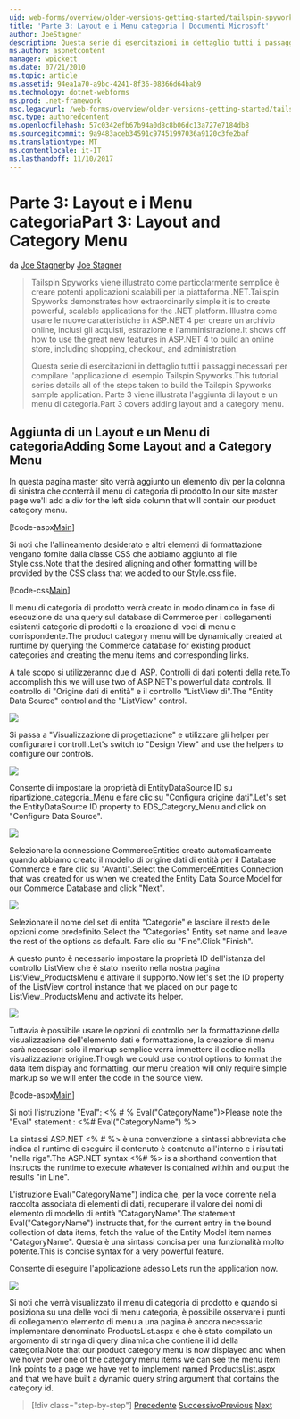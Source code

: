 ```yaml
---
uid: web-forms/overview/older-versions-getting-started/tailspin-spyworks/tailspin-spyworks-part-3
title: 'Parte 3: Layout e i Menu categoria | Documenti Microsoft'
author: JoeStagner
description: Questa serie di esercitazioni in dettaglio tutti i passaggi necessari per compilare l'applicazione di esempio Tailspin Spyworks. Parte 3 viene illustrata l'aggiunta di layout e un menu di categoria.
ms.author: aspnetcontent
manager: wpickett
ms.date: 07/21/2010
ms.topic: article
ms.assetid: 94ea1a70-a9bc-4241-8f36-08366d64bab9
ms.technology: dotnet-webforms
ms.prod: .net-framework
msc.legacyurl: /web-forms/overview/older-versions-getting-started/tailspin-spyworks/tailspin-spyworks-part-3
msc.type: authoredcontent
ms.openlocfilehash: 57c0342efb67b94a0d8c8b06dc13a727e7184db8
ms.sourcegitcommit: 9a9483aceb34591c97451997036a9120c3fe2baf
ms.translationtype: MT
ms.contentlocale: it-IT
ms.lasthandoff: 11/10/2017
---
```

<a name="part-3-layout-and-category-menu"></a><span data-ttu-id="a9e76-104">Parte 3: Layout e i Menu categoria</span><span class="sxs-lookup"><span data-stu-id="a9e76-104">Part 3: Layout and Category Menu</span></span>
====================
<span data-ttu-id="a9e76-105">da [Joe Stagner](https://github.com/JoeStagner)</span><span class="sxs-lookup"><span data-stu-id="a9e76-105">by [Joe Stagner](https://github.com/JoeStagner)</span></span>

> <span data-ttu-id="a9e76-106">Tailspin Spyworks viene illustrato come particolarmente semplice è creare potenti applicazioni scalabili per la piattaforma .NET.</span><span class="sxs-lookup"><span data-stu-id="a9e76-106">Tailspin Spyworks demonstrates how extraordinarily simple it is to create powerful, scalable applications for the .NET platform.</span></span> <span data-ttu-id="a9e76-107">Illustra come usare le nuove caratteristiche in ASP.NET 4 per creare un archivio online, inclusi gli acquisti, estrazione e l'amministrazione.</span><span class="sxs-lookup"><span data-stu-id="a9e76-107">It shows off how to use the great new features in ASP.NET 4 to build an online store, including shopping, checkout, and administration.</span></span>
> 
> <span data-ttu-id="a9e76-108">Questa serie di esercitazioni in dettaglio tutti i passaggi necessari per compilare l'applicazione di esempio Tailspin Spyworks.</span><span class="sxs-lookup"><span data-stu-id="a9e76-108">This tutorial series details all of the steps taken to build the Tailspin Spyworks sample application.</span></span> <span data-ttu-id="a9e76-109">Parte 3 viene illustrata l'aggiunta di layout e un menu di categoria.</span><span class="sxs-lookup"><span data-stu-id="a9e76-109">Part 3 covers adding layout and a category menu.</span></span>


## <a id="_Toc260221669"></a><span data-ttu-id="a9e76-110">Aggiunta di un Layout e un Menu di categoria</span><span class="sxs-lookup"><span data-stu-id="a9e76-110">Adding Some Layout and a Category Menu</span></span>

<span data-ttu-id="a9e76-111">In questa pagina master sito verrà aggiunto un elemento div per la colonna di sinistra che conterrà il menu di categoria di prodotto.</span><span class="sxs-lookup"><span data-stu-id="a9e76-111">In our site master page we'll add a div for the left side column that will contain our product category menu.</span></span>

[!code-aspx[Main](tailspin-spyworks-part-3/samples/sample1.aspx)]

<span data-ttu-id="a9e76-112">Si noti che l'allineamento desiderato e altri elementi di formattazione vengano fornite dalla classe CSS che abbiamo aggiunto al file Style.css.</span><span class="sxs-lookup"><span data-stu-id="a9e76-112">Note that the desired aligning and other formatting will be provided by the CSS class that we added to our Style.css file.</span></span>

[!code-css[Main](tailspin-spyworks-part-3/samples/sample2.css)]

<span data-ttu-id="a9e76-113">Il menu di categoria di prodotto verrà creato in modo dinamico in fase di esecuzione da una query sul database di Commerce per i collegamenti esistenti categorie di prodotti e la creazione di voci di menu e corrispondente.</span><span class="sxs-lookup"><span data-stu-id="a9e76-113">The product category menu will be dynamically created at runtime by querying the Commerce database for existing product categories and creating the menu items and corresponding links.</span></span>

<span data-ttu-id="a9e76-114">A tale scopo si utilizzeranno due di ASP. Controlli di dati potenti della rete.</span><span class="sxs-lookup"><span data-stu-id="a9e76-114">To accomplish this we will use two of ASP.NET's powerful data controls.</span></span> <span data-ttu-id="a9e76-115">Il controllo di "Origine dati di entità" e il controllo "ListView di".</span><span class="sxs-lookup"><span data-stu-id="a9e76-115">The "Entity Data Source" control and the "ListView" control.</span></span>

![](tailspin-spyworks-part-3/_static/image1.jpg)

<span data-ttu-id="a9e76-116">Si passa a "Visualizzazione di progettazione" e utilizzare gli helper per configurare i controlli.</span><span class="sxs-lookup"><span data-stu-id="a9e76-116">Let's switch to "Design View" and use the helpers to configure our controls.</span></span>

![](tailspin-spyworks-part-3/_static/image2.jpg)

<span data-ttu-id="a9e76-117">Consente di impostare la proprietà di EntityDataSource ID su ripartizione\_categoria\_Menu e fare clic su "Configura origine dati".</span><span class="sxs-lookup"><span data-stu-id="a9e76-117">Let's set the EntityDataSource ID property to EDS\_Category\_Menu and click on "Configure Data Source".</span></span>

![](tailspin-spyworks-part-3/_static/image3.jpg)

<span data-ttu-id="a9e76-118">Selezionare la connessione CommerceEntities creato automaticamente quando abbiamo creato il modello di origine dati di entità per il Database Commerce e fare clic su "Avanti".</span><span class="sxs-lookup"><span data-stu-id="a9e76-118">Select the CommerceEntities Connection that was created for us when we created the Entity Data Source Model for our Commerce Database and click "Next".</span></span>

![](tailspin-spyworks-part-3/_static/image4.jpg)

<span data-ttu-id="a9e76-119">Selezionare il nome del set di entità "Categorie" e lasciare il resto delle opzioni come predefinito.</span><span class="sxs-lookup"><span data-stu-id="a9e76-119">Select the "Categories" Entity set name and leave the rest of the options as default.</span></span> <span data-ttu-id="a9e76-120">Fare clic su "Fine".</span><span class="sxs-lookup"><span data-stu-id="a9e76-120">Click "Finish".</span></span>

<span data-ttu-id="a9e76-121">A questo punto è necessario impostare la proprietà ID dell'istanza del controllo ListView che è stato inserito nella nostra pagina ListView\_ProductsMenu e attivare il supporto.</span><span class="sxs-lookup"><span data-stu-id="a9e76-121">Now let's set the ID property of the ListView control instance that we placed on our page to ListView\_ProductsMenu and activate its helper.</span></span>

![](tailspin-spyworks-part-3/_static/image5.jpg)

<span data-ttu-id="a9e76-122">Tuttavia è possibile usare le opzioni di controllo per la formattazione della visualizzazione dell'elemento dati e formattazione, la creazione di menu sarà necessari solo il markup semplice verrà immettere il codice nella visualizzazione origine.</span><span class="sxs-lookup"><span data-stu-id="a9e76-122">Though we could use control options to format the data item display and formatting, our menu creation will only require simple markup so we will enter the code in the source view.</span></span>

[!code-aspx[Main](tailspin-spyworks-part-3/samples/sample3.aspx)]

<span data-ttu-id="a9e76-123">Si noti l'istruzione "Eval": &lt;% # % Eval("CategoryName")&gt;</span><span class="sxs-lookup"><span data-stu-id="a9e76-123">Please note the "Eval" statement : &lt;%# Eval("CategoryName") %&gt;</span></span>

<span data-ttu-id="a9e76-124">La sintassi ASP.NET &lt;% # %&gt; è una convenzione a sintassi abbreviata che indica al runtime di eseguire il contenuto è contenuto all'interno e i risultati "nella riga".</span><span class="sxs-lookup"><span data-stu-id="a9e76-124">The ASP.NET syntax &lt;%# %&gt; is a shorthand convention that instructs the runtime to execute whatever is contained within and output the results "in Line".</span></span>

<span data-ttu-id="a9e76-125">L'istruzione Eval("CategoryName") indica che, per la voce corrente nella raccolta associata di elementi di dati, recuperare il valore dei nomi di elemento di modello di entità "CatagoryName".</span><span class="sxs-lookup"><span data-stu-id="a9e76-125">The statement Eval("CategoryName") instructs that, for the current entry in the bound collection of data items, fetch the value of the Entity Model item names "CatagoryName".</span></span> <span data-ttu-id="a9e76-126">Questa è una sintassi concisa per una funzionalità molto potente.</span><span class="sxs-lookup"><span data-stu-id="a9e76-126">This is concise syntax for a very powerful feature.</span></span>

<span data-ttu-id="a9e76-127">Consente di eseguire l'applicazione adesso.</span><span class="sxs-lookup"><span data-stu-id="a9e76-127">Lets run the application now.</span></span>

![](tailspin-spyworks-part-3/_static/image6.jpg)

<span data-ttu-id="a9e76-128">Si noti che verrà visualizzato il menu di categoria di prodotto e quando si posiziona su una delle voci di menu categoria, è possibile osservare i punti di collegamento elemento di menu a una pagina è ancora necessario implementare denominato ProductsList.aspx e che è stato compilato un argomento di stringa di query dinamica che contiene il  id della categoria.</span><span class="sxs-lookup"><span data-stu-id="a9e76-128">Note that our product category menu is now displayed and when we hover over one of the category menu items we can see the menu item link points to a page we have yet to implement named ProductsList.aspx and that we have built a dynamic query string argument that contains the category id.</span></span>

>[!div class="step-by-step"]
<span data-ttu-id="a9e76-129">[Precedente](tailspin-spyworks-part-2.md)
[Successivo](tailspin-spyworks-part-4.md)</span><span class="sxs-lookup"><span data-stu-id="a9e76-129">[Previous](tailspin-spyworks-part-2.md)
[Next](tailspin-spyworks-part-4.md)</span></span>
